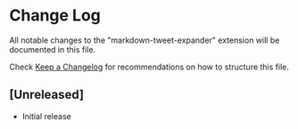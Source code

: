 # Change Log

All notable changes to the "markdown-tweet-expander" extension will be documented in this file.

Check [Keep a Changelog](http://keepachangelog.com/) for recommendations on how to structure this file.

## [Unreleased]

- Initial release